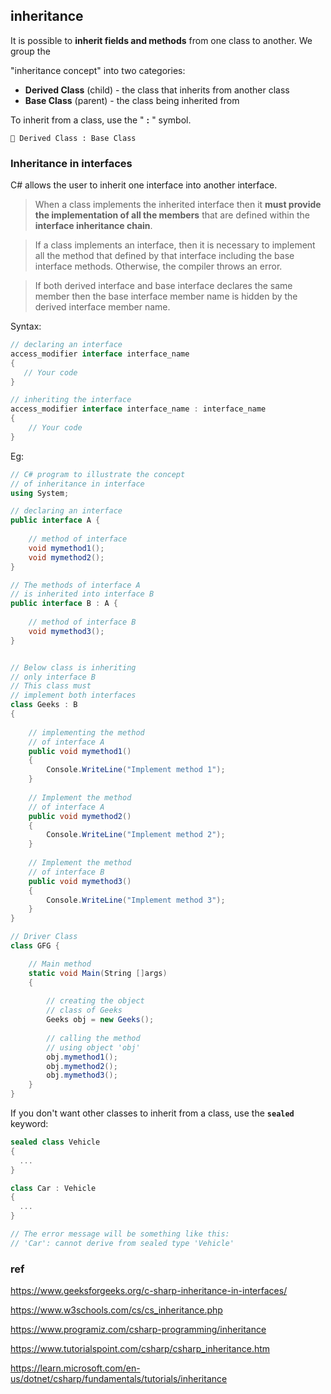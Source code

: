 ## inheritance
It is possible to **inherit fields and methods** from one class to another. We group the 

"inheritance concept" into two categories:

- **Derived Class** (child) -  the class that inherits from another class
- **Base Class** (parent)   -  the class being inherited from

To inherit from a class, use the " **:** " symbol.

```
📌 Derived Class : Base Class

```

### Inheritance in interfaces
C# allows the user to inherit one interface into another interface.


> When a class implements the inherited interface then it **must provide the implementation of all the members** that are defined within the **interface inheritance chain**.

> If a class implements an interface, then it is necessary to implement all the method that defined by that interface including the base interface methods. Otherwise, the compiler throws an error.

> If both derived interface and base interface declares the same member then the base interface member name is hidden by the derived interface member name.

Syntax:
```cs
// declaring an interface
access_modifier interface interface_name 
{
   // Your code
}

// inheriting the interface
access_modifier interface interface_name : interface_name
{
    // Your code
}
```
Eg:
```cs
// C# program to illustrate the concept
// of inheritance in interface
using System;

// declaring an interface
public interface A {
	
	// method of interface
	void mymethod1();
	void mymethod2();
}

// The methods of interface A
// is inherited into interface B
public interface B : A {
	
	// method of interface B
	void mymethod3();
}


// Below class is inheriting
// only interface B
// This class must
// implement both interfaces
class Geeks : B
{
	
	// implementing the method
	// of interface A
	public void mymethod1()
	{
		Console.WriteLine("Implement method 1");
	}
	
	// Implement the method
	// of interface A
	public void mymethod2()
	{
		Console.WriteLine("Implement method 2");
	}
	
	// Implement the method
	// of interface B
	public void mymethod3()
	{
		Console.WriteLine("Implement method 3");
	}
}

// Driver Class
class GFG {

	// Main method
	static void Main(String []args)
	{
		
		// creating the object
		// class of Geeks
		Geeks obj = new Geeks();
		
		// calling the method
		// using object 'obj'
		obj.mymethod1();
		obj.mymethod2();
		obj.mymethod3();
	}
}

```
If you don't want other classes to inherit from a class, use the **`sealed`** keyword:

```cs
sealed class Vehicle 
{
  ...
}

class Car : Vehicle 
{
  ...
}

// The error message will be something like this:
// 'Car': cannot derive from sealed type 'Vehicle'

```


### ref

https://www.geeksforgeeks.org/c-sharp-inheritance-in-interfaces/

https://www.w3schools.com/cs/cs_inheritance.php

https://www.programiz.com/csharp-programming/inheritance

https://www.tutorialspoint.com/csharp/csharp_inheritance.htm

https://learn.microsoft.com/en-us/dotnet/csharp/fundamentals/tutorials/inheritance

